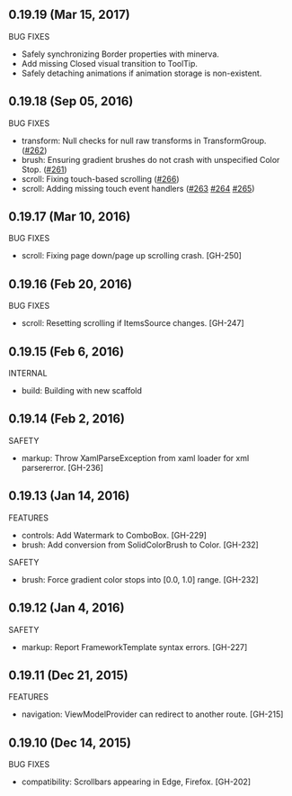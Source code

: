 ## 0.19.19 (Mar 15, 2017)

BUG FIXES

  * Safely synchronizing Border properties with minerva.
  * Add missing Closed visual transition to ToolTip.
  * Safely detaching animations if animation storage is non-existent.

## 0.19.18 (Sep 05, 2016)

BUG FIXES

  * transform: Null checks for null raw transforms in TransformGroup. ([#262](https://github.com/wsick/Fayde/pull/262))
  * brush: Ensuring gradient brushes do not crash with unspecified Color Stop. ([#261](https://github.com/wsick/Fayde/pull/261))
  * scroll: Fixing touch-based scrolling ([#266](https://github.com/wsick/Fayde/pull/266))
  * scroll: Adding missing touch event handlers ([#263](https://github.com/wsick/Fayde/pull/263) [#264](https://github.com/wsick/Fayde/pull/264) [#265](https://github.com/wsick/Fayde/pull/265))

## 0.19.17 (Mar 10, 2016)

BUG FIXES

  * scroll: Fixing page down/page up scrolling crash. [GH-250]

## 0.19.16 (Feb 20, 2016)

BUG FIXES

  * scroll: Resetting scrolling if ItemsSource changes. [GH-247]

## 0.19.15 (Feb 6, 2016)

INTERNAL

  * build: Building with new scaffold

## 0.19.14 (Feb 2, 2016)

SAFETY

  * markup: Throw XamlParseException from xaml loader for xml parsererror. [GH-236]

## 0.19.13 (Jan 14, 2016)

FEATURES

  * controls: Add Watermark to ComboBox. [GH-229]
  * brush: Add conversion from SolidColorBrush to Color. [GH-232] 

SAFETY
  
  * brush: Force gradient color stops into [0.0, 1.0] range. [GH-232]

## 0.19.12 (Jan 4, 2016)

SAFETY

  * markup: Report FrameworkTemplate syntax errors. [GH-227]

## 0.19.11 (Dec 21, 2015)

FEATURES

  * navigation: ViewModelProvider can redirect to another route. [GH-215]

## 0.19.10 (Dec 14, 2015)

BUG FIXES

  * compatibility: Scrollbars appearing in Edge, Firefox. [GH-202]
